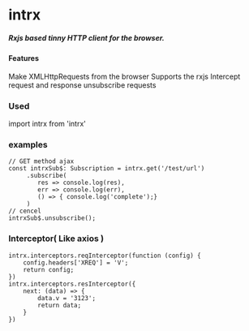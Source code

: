 # intrx 
##### Rxjs based tinny HTTP client for the browser.

#### **Features**
Make XMLHttpRequests from the browser
Supports the rxjs
Intercept request and response
unsubscribe requests

### **Used**

import intrx from 'intrx'
### **examples**
```
// GET method ajax
const intrxSub$: Subscription = intrx.get('/test/url')
     .subscribe(
        res => console.log(res),
        err => console.log(err),
        () => { console.log('complete');}
     )
// cencel
intrxSub$.unsubscribe();
```
### **Interceptor( Like axios )**
```
intrx.interceptors.reqInterceptor(function (config) {
    config.headers['XREQ'] = 'V';
    return config;
})
intrx.interceptors.resInterceptor({
    next: (data) => {
        data.v = '3123';
        return data;
    }
})

```
